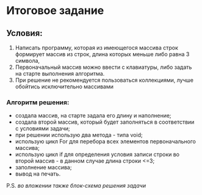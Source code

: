 # Итоговое задание

## Условия:
1. Написать программу, которая из имеющегося массива строк формирует массив из строк, длина которых меньше либо равна 3 символа, 
2. Первоначальный массив можно ввести с клавиатуры, либо задать на старте выполнения алгоритма. 
3. При решение не рекомендуется пользоваться коллекциями, лучше обойтись исключительно массивами

### Алгоритм решения:

* создала массив, на старте задала его длину и наполнение;
* создала второй массив, который будет заполняться в соответствии с условиями задачи;
* при решении использую два метода - типа void;
* использую цикл For для перебора всех элементов первоначального массива;
* использую цикл if для определения условия записи строки во второй массив - в данном случае длина строки <=3;
* заполнение массива;
* вывод на печать.

P.S. *во вложении также блок-схема решения задачи* 